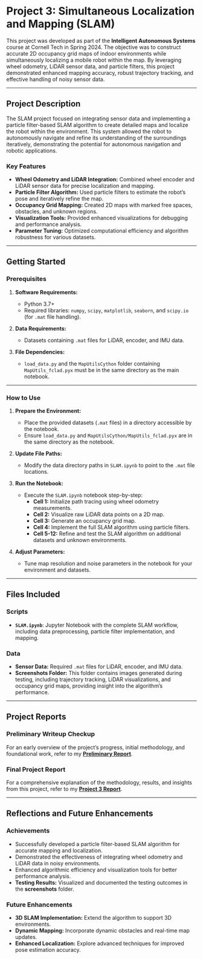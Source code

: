 # Project 3: Simultaneous Localization and Mapping (SLAM)

This project was developed as part of the **Intelligent Autonomous Systems** course at Cornell Tech in Spring 2024. The objective was to construct accurate 2D occupancy grid maps of indoor environments while simultaneously localizing a mobile robot within the map. By leveraging wheel odometry, LiDAR sensor data, and particle filters, this project demonstrated enhanced mapping accuracy, robust trajectory tracking, and effective handling of noisy sensor data.

---

## Project Description

The SLAM project focused on integrating sensor data and implementing a particle filter-based SLAM algorithm to create detailed maps and localize the robot within the environment. This system allowed the robot to autonomously navigate and refine its understanding of the surroundings iteratively, demonstrating the potential for autonomous navigation and robotic applications.

### Key Features
- **Wheel Odometry and LiDAR Integration:** Combined wheel encoder and LiDAR sensor data for precise localization and mapping.  
- **Particle Filter Algorithm:** Used particle filters to estimate the robot’s pose and iteratively refine the map.  
- **Occupancy Grid Mapping:** Created 2D maps with marked free spaces, obstacles, and unknown regions.  
- **Visualization Tools:** Provided enhanced visualizations for debugging and performance analysis.  
- **Parameter Tuning:** Optimized computational efficiency and algorithm robustness for various datasets.

---

## Getting Started

### Prerequisites

1. **Software Requirements:**  
   - Python 3.7+  
   - Required libraries: `numpy`, `scipy`, `matplotlib`, `seaborn`, and `scipy.io` (for `.mat` file handling).  

2. **Data Requirements:**  
   - Datasets containing `.mat` files for LiDAR, encoder, and IMU data.  

3. **File Dependencies:**  
   - `load_data.py` and the `MapUtilsCython` folder containing `MapUtils_fclad.pyx` must be in the same directory as the main notebook.

---

### How to Use

1. **Prepare the Environment:**  
   - Place the provided datasets (`.mat` files) in a directory accessible by the notebook.  
   - Ensure `load_data.py` and `MapUtilsCython/MapUtils_fclad.pyx` are in the same directory as the notebook.  

2. **Update File Paths:**  
   - Modify the data directory paths in `SLAM.ipynb` to point to the `.mat` file locations.  

3. **Run the Notebook:**  
   - Execute the `SLAM.ipynb` notebook step-by-step:  
     - **Cell 1:** Initialize path tracing using wheel odometry measurements.  
     - **Cell 2:** Visualize raw LiDAR data points on a 2D map.  
     - **Cell 3:** Generate an occupancy grid map.  
     - **Cell 4:** Implement the full SLAM algorithm using particle filters.  
     - **Cell 5-12:** Refine and test the SLAM algorithm on additional datasets and unknown environments.  

4. **Adjust Parameters:**  
   - Tune map resolution and noise parameters in the notebook for your environment and datasets.

---

## Files Included

### Scripts
- **`SLAM.ipynb`**: Jupyter Notebook with the complete SLAM workflow, including data preprocessing, particle filter implementation, and mapping.

### Data
- **Sensor Data:** Required `.mat` files for LiDAR, encoder, and IMU data.
- **Screenshots Folder:** This folder contains images generated during testing, including trajectory tracking, LiDAR visualizations, and occupancy grid maps, providing insight into the algorithm’s performance.


---

## Project Reports

### Preliminary Writeup Checkup
For an early overview of the project’s progress, initial methodology, and foundational work, refer to my **[Preliminary Report](https://github.com/Ruiznogueras05/ECE-5242_Intelligent-Autonomous-Systems-Projects/blob/main/Project3_SLAM/media/Project%203%20Writeup%20Checkup.pdf)**.

### Final Project Report
For a comprehensive explanation of the methodology, results, and insights from this project, refer to my **[Project 3 Report](https://github.com/Ruiznogueras05/ECE-5242_Intelligent-Autonomous-Systems-Projects/blob/main/Project3_SLAM/media/Project%203%20Report.pdf)**.

---

## Reflections and Future Enhancements

### Achievements
- Successfully developed a particle filter-based SLAM algorithm for accurate mapping and localization.  
- Demonstrated the effectiveness of integrating wheel odometry and LiDAR data in noisy environments.  
- Enhanced algorithmic efficiency and visualization tools for better performance analysis.
- **Testing Results:** Visualized and documented the testing outcomes in the **screenshots** folder.

### Future Enhancements
- **3D SLAM Implementation:** Extend the algorithm to support 3D environments.  
- **Dynamic Mapping:** Incorporate dynamic obstacles and real-time map updates.  
- **Enhanced Localization:** Explore advanced techniques for improved pose estimation accuracy.
